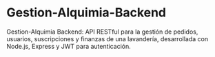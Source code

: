# Gestion-Alquimia-Backend
Gestion-Alquimia Backend: API RESTful para la gestión de pedidos, usuarios, suscripciones y finanzas de una lavandería, desarrollada con Node.js, Express y JWT para autenticación.
